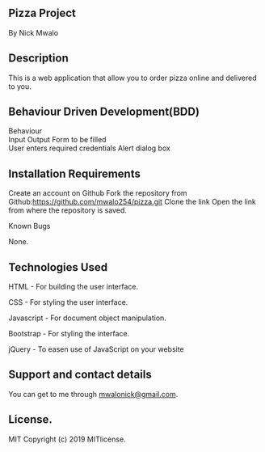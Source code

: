 ## Pizza Project
By Nick Mwalo

## Description
This is a web application that allow you to order pizza online and delivered to you.

## Behaviour Driven Development(BDD)
Behaviour	
Input	Output Form to be filled	
User enters required credentials
Alert dialog box

## Installation Requirements
Create an account on Github Fork the repository from Github:https://github.com/mwalo254/pizza.git Clone the link Open the link from where the repository is saved.

Known Bugs

None.

## Technologies Used
HTML - For building the user interface.

CSS - For styling the user interface.

Javascript - For document object manipulation.

Bootstrap - For styling the interface.

jQuery - To easen use of JavaScript on your website

## Support and contact details
You can get to me through mwalonick@gmail.com.

## License.
MIT Copyright (c) 2019 MITlicense.

